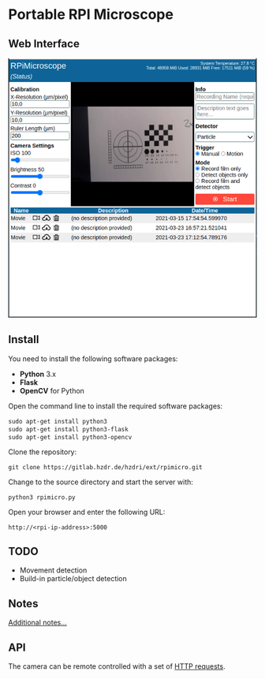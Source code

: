 # Portable RPI Microscope

## Web Interface

![WebInterface](/doc/web_interface.png)

## Install

You need to install the following software packages:

* **Python** 3.x
* **Flask**
* **OpenCV** for Python

Open the command line to install the required software packages:

    sudo apt-get install python3
    sudo apt-get install python3-flask
    sudo apt-get install python3-opencv

Clone the repository:

    git clone https://gitlab.hzdr.de/hzdri/ext/rpimicro.git

Change to the source directory and start the server with:

    python3 rpimicro.py

Open your browser and enter the following URL:

    http://<rpi-ip-address>:5000

## TODO

* Movement detection
* Build-in particle/object detection

## Notes

[Additional notes...](doc/NOTES.md)

## API

The camera can be remote controlled with a set of [HTTP requests](doc/API.md).
